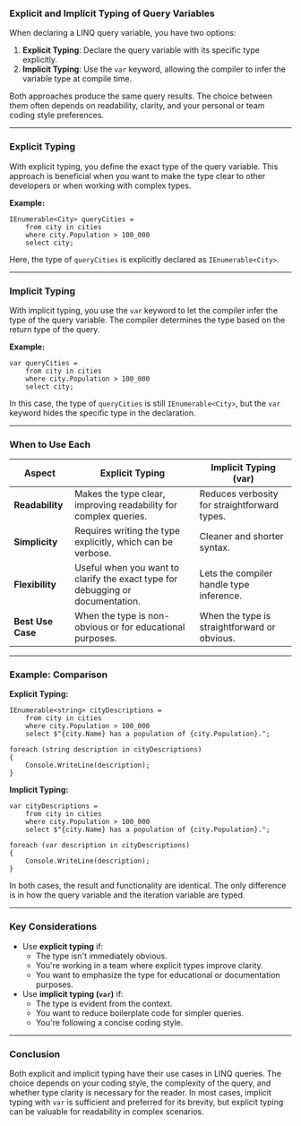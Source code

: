 ### **Explicit and Implicit Typing of Query Variables**

When declaring a LINQ query variable, you have two options:

1. **Explicit Typing**: Declare the query variable with its specific type explicitly.
2. **Implicit Typing**: Use the `var` keyword, allowing the compiler to infer the variable type at compile time.

Both approaches produce the same query results. The choice between them often depends on readability, clarity, and your
personal or team coding style preferences.

* * * * *

### **Explicit Typing**

With explicit typing, you define the exact type of the query variable. This approach is beneficial when you want to make
the type clear to other developers or when working with complex types.

**Example:**

```
IEnumerable<City> queryCities =
    from city in cities
    where city.Population > 100_000
    select city;

```

Here, the type of `queryCities` is explicitly declared as `IEnumerable<City>`.

* * * * *

### **Implicit Typing**

With implicit typing, you use the `var` keyword to let the compiler infer the type of the query variable. The compiler
determines the type based on the return type of the query.

**Example:**

```
var queryCities =
    from city in cities
    where city.Population > 100_000
    select city;

```

In this case, the type of `queryCities` is still `IEnumerable<City>`, but the `var` keyword hides the specific type in
the declaration.

* * * * *

### **When to Use Each**

| **Aspect**        | **Explicit Typing**                                                            | **Implicit Typing (var)**                    |
|-------------------|--------------------------------------------------------------------------------|----------------------------------------------|
| **Readability**   | Makes the type clear, improving readability for complex queries.               | Reduces verbosity for straightforward types. |
| **Simplicity**    | Requires writing the type explicitly, which can be verbose.                    | Cleaner and shorter syntax.                  |
| **Flexibility**   | Useful when you want to clarify the exact type for debugging or documentation. | Lets the compiler handle type inference.     |
| **Best Use Case** | When the type is non-obvious or for educational purposes.                      | When the type is straightforward or obvious. |

* * * * *

### **Example: Comparison**

**Explicit Typing:**

```
IEnumerable<string> cityDescriptions =
    from city in cities
    where city.Population > 100_000
    select $"{city.Name} has a population of {city.Population}.";

foreach (string description in cityDescriptions)
{
    Console.WriteLine(description);
}

```

**Implicit Typing:**

```
var cityDescriptions =
    from city in cities
    where city.Population > 100_000
    select $"{city.Name} has a population of {city.Population}.";

foreach (var description in cityDescriptions)
{
    Console.WriteLine(description);
}

```

In both cases, the result and functionality are identical. The only difference is in how the query variable and the
iteration variable are typed.

* * * * *

### **Key Considerations**

- Use **explicit typing** if:
    - The type isn't immediately obvious.
    - You're working in a team where explicit types improve clarity.
    - You want to emphasize the type for educational or documentation purposes.
- Use **implicit typing (`var`)** if:
    - The type is evident from the context.
    - You want to reduce boilerplate code for simpler queries.
    - You're following a concise coding style.

* * * * *

### **Conclusion**

Both explicit and implicit typing have their use cases in LINQ queries. The choice depends on your coding style, the
complexity of the query, and whether type clarity is necessary for the reader. In most cases, implicit typing with `var`
is sufficient and preferred for its brevity, but explicit typing can be valuable for readability in complex scenarios.